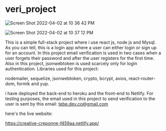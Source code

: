 # veri_project
![Screen Shot 2022-04-02 at 10 36 42 PM](https://user-images.githubusercontent.com/61168223/162329281-5eb843eb-dfbc-4bae-804b-06afd05c3b1d.png)

![Screen Shot 2022-04-02 at 10 37 12 PM](https://user-images.githubusercontent.com/61168223/162329312-6ae1221f-6047-467a-8993-8a4b4d22286d.png)


This is a simple full-stack project where i use react js, node js and Mysql. As you can tell, this is a login app where a user can either login or sign up for an account. In this project email verification is used in two cases when a user forgets their password and after the user registers for the first time. Also in this project, jsonwebtoken is used scarcely only for login authentication. Libraries used for this project: 

nodemailer, sequelize, jsonwebtoken, crypto, bcrypt, axios, react-router-dom, formik and yup.

i have deployed the back-end to heroku and the front-end to Netlify. For testing purposes, the email used in this project to send verification to the user is sent by this email: tebe.dev.co@gmail.com

here's the live website:

https://creative-creponne-f459aa.netlify.app/
